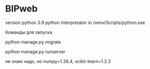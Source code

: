 # BIPweb
version python 3.9
python interpretator in /venv/Scripts/python.exe

Команды для запуска 

python manage.py migrate

python manage.py runserver

не знаю надо, но numpy=1.26.4, scikit-learn=1.2.2